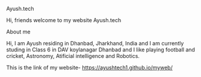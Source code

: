  Ayush.tech 

Hi, friends welcome to my website Ayush.tech
  
About me
  
 Hi, I am Ayush residing in Dhanbad, Jharkhand, India and I am currently studing in Class 6 in DAV koylanagar Dhanbad and I like playing football and cricket, Astronomy, Atificial intelligence and Robotics.
 
 This is the link of my website-
 https://ayushtech1.github.io/myweb/
 

